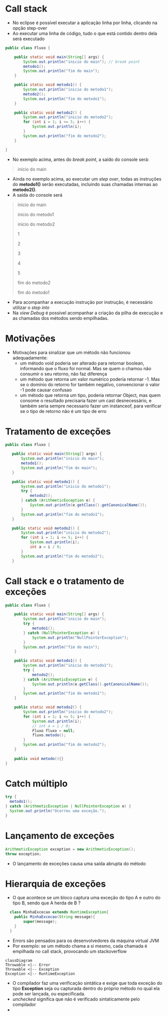 # Call stack

* No eclipse é possível executar a aplicação linha por linha, clicando na opção step-over
* Ao executar uma linha de código, tudo o que está contido dentro dela será executado

```java
public class Fluxo {

	public static void main(String[] args) {
		System.out.println("inicio do main"); // break point
		metodo1();
		System.out.println("fim do main");
	}

	public static void metodo1() {
		System.out.println("inicio do metodo1");
		metodo2();
		System.out.println("fim do metodo1");
	}

	public static void metodo2() {
		System.out.println("inicio do metodo2");
		for (int i = 1; i <= 5; i++) {
			System.out.println(i);
		}
		System.out.println("fim do metodo2");
	}

}

```

* No exemplo acima, antes do _break point_, a saído do console será:

> inicio do main

* Ainda no exemplo acima, ao executar um _step over_, todas as instruções do **metodo1()** serão executadas, incluindo suas chamadas internas ao **metodo2()**.
* A saída do console será

> inicio do main
> 
> inicio do metodo1
>
> inicio do metodo2
> 
> 1
>
>  2
> 
> 3
> 
> 4
> 
> 5
> 
> fim do metodo2
> 
> fim do metodo1

* Para acompanhar a execução instrução por instrução, é necessário utilizar o _step into_
* Na _view Debug_ é possível acompanhar a criação da pilha de execução e as chamadas dos métodos sendo empilhadas.

# Motivações

* Motivações para sinalizar que um método não funcionou adequadamente:
  * um método void poderia ser alterado para retornar boolean, informando que o fluxo foi normal. Mas se quem o chamou não consumir o seu retorno, não faz diferença
  * um método que retorna um valor numérico poderia retornar -1. Mas se o domínio do retorno for também negativo, convencionar o valor -1 pode causar confusao
  * um método que retorna um tipo, poderia retornar Object, mas quem consome o resultado precisaria fazer um cast desnecessário, e também seria sempre necessario fazer um instanceof, para verificar se o tipo de retorno não é um tipo de erro
  
 # Tratamento de exceções
 
 ```java
public class Fluxo {

	public static void main(String[] args) {
		System.out.println("inicio do main");
		metodo1();
		System.out.println("fim do main");
	}

	public static void metodo1() {
		System.out.println("inicio do metodo1");
		try {
			metodo2();
		} catch (ArithmeticException e) {
			System.out.println(e.getClass().getCanonicalName());
		}
		System.out.println("fim do metodo1");
	}

	public static void metodo2() {
		System.out.println("inicio do metodo2");
		for (int i = 1; i <= 5; i++) {
			System.out.println(i);
			int a = i / 0;
		}
		System.out.println("fim do metodo2");
	}
```

# Call stack e o tratamento de exceções

```java
public class Fluxo {

	public static void main(String[] args) {
		System.out.println("inicio do main");
		try {
			metodo1();
		} catch (NullPointerException e) {
			System.out.println("NullPointerException");
		}
		System.out.println("fim do main");
	}

	public static void metodo1() {
		System.out.println("inicio do metodo1");
		try {
			metodo2();
		} catch (ArithmeticException e) {
			System.out.println(e.getClass().getCanonicalName());
		}
		System.out.println("fim do metodo1");
	}

	public static void metodo2() {
		System.out.println("inicio do metodo2");
		for (int i = 1; i <= 5; i++) {
			System.out.println(i);
			// int a = i / 0;
			Fluxo fluxo = null;
			fluxo.metodo();
		}
		System.out.println("fim do metodo2");
	}
  
	public void metodo(){}
}
```

# Catch múltiplo

```java
try {
  metodo1();
} catch (ArithmeticException | NullPointerException e) {
  System.out.println("Ocorreu uma exceção.");
}
```
# Lançamento de exceções

```java
ArithmeticException exception = new ArithmeticException();
throw exception;
```

* O lançamento de exceções causa uma saída abrupta do método

# Hierarquia de exceções

* O que acontece se um bloco captura uma exceção do tipo A e outro do tipo B, sendo que A herda de B ?

```java
  class MinhaExcecao extends RuntimeException{
    public MinhaExcecao(String message){
    	super(message);
    }
  }
```

* Errors são pensados para os desenvolvedores da máquina virtual JVM
* Por exemplo: se um método chama a si mesmo, cada chamada é empilhada no call stack, provocando um stackoverflow

```mermaid
classDiagram
Throwable <|-- Error
Throwable <|-- Exception
Exception <|-- RuntimeException
```

* O compilador faz uma verificação sintática e exige que toda exceção do tipo **Exception** seja ou capturada dentro do próprio método no qual ela pode ser lançada, ou especificada.
* _unchecked_ significa que não é verificado sintaticamente pelo compilador
* 

